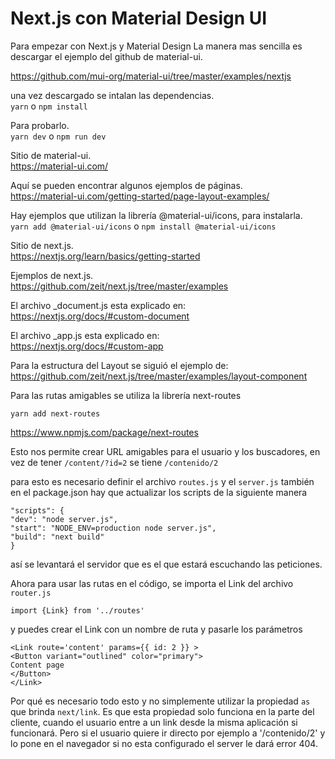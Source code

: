 # Next.js con Material Design UI

Para empezar con Next.js y Material Design La manera mas sencilla es descargar el ejemplo del github de material-ui.

https://github.com/mui-org/material-ui/tree/master/examples/nextjs


una vez descargado se intalan las dependencias.\
`yarn` o `npm install`

Para probarlo.\
`yarn dev` o `npm run dev`


Sitio de material-ui.\
https://material-ui.com/

Aquí se pueden encontrar algunos ejemplos de páginas.\
https://material-ui.com/getting-started/page-layout-examples/

Hay ejemplos que utilizan la librería  @material-ui/icons, para instalarla.\
`yarn add @material-ui/icons` o `npm install @material-ui/icons`


Sitio de next.js.\
https://nextjs.org/learn/basics/getting-started

Ejemplos de next.js.\
https://github.com/zeit/next.js/tree/master/examples


El archivo _document.js esta explicado en:\
https://nextjs.org/docs/#custom-document

El archivo _app.js esta explicado en:\
https://nextjs.org/docs/#custom-app


Para la estructura del Layout se siguió el ejemplo de:\
https://github.com/zeit/next.js/tree/master/examples/layout-component



Para las rutas amigables se utiliza la librería next-routes 

`yarn add next-routes`

https://www.npmjs.com/package/next-routes

Esto nos permite crear URL amigables para el usuario y los buscadores, en vez de tener 
`/content/?id=2` se tiene `/contenido/2`

para esto es necesario definir el archivo `routes.js` y el `server.js`
también en el package.json hay que actualizar los scripts de la siguiente manera

``` 
"scripts": { 
"dev": "node server.js", 
"start": "NODE_ENV=production node server.js",
"build": "next build"
} 
```

así se levantará el servidor que es el que estará escuchando las peticiones.

Ahora para usar las rutas en el código, se importa el Link del archivo `router.js`

`import {Link} from '../routes'`

y puedes crear el Link con un nombre de ruta
y pasarle los parámetros
``` 
<Link route='content' params={{ id: 2 }} >
<Button variant="outlined" color="primary">
Content page
</Button>
</Link>
``` 

Por qué es necesario todo esto y no simplemente utilizar la propiedad `as` que brinda `next/link`. Es que esta propiedad solo funciona en la parte del cliente, cuando el usuario entre a un link desde la misma aplicación si funcionará. Pero si el usuario quiere ir directo por ejemplo a '/contenido/2' y lo pone en el navegador si no esta configurado el server le dará error 404. 


